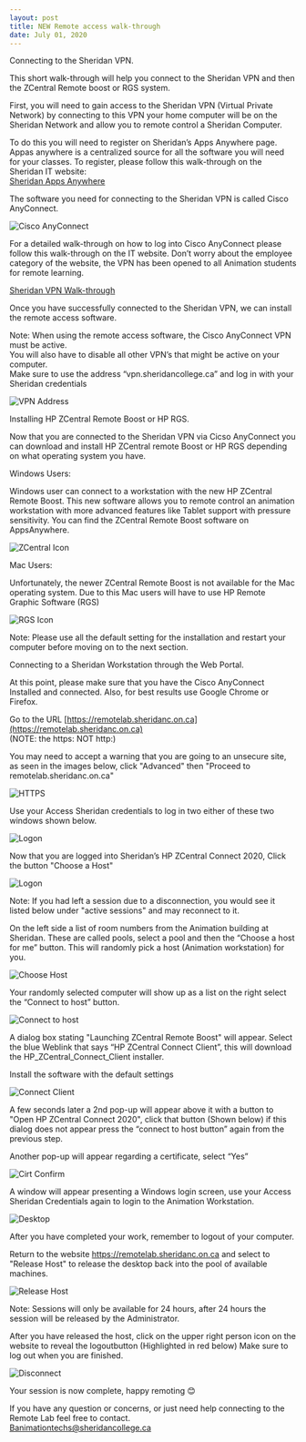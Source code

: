 ```yaml
---
layout: post
title: NEW Remote access walk-through  
date: July 01, 2020
---
```


Connecting to the Sheridan VPN.  
   
This short walk-through will help you connect to the Sheridan VPN and then the ZCentral Remote boost or RGS system.   
    
First, you will need to gain access to the Sheridan VPN (Virtual Private Network) by connecting to this VPN your home computer will be on the Sheridan Network and allow you to remote control a Sheridan Computer.  
   
To do this you will need to register on Sheridan’s Apps Anywhere page.  Appas anywhere is a centralized source for all the software you will need for your classes. To register, please follow this walk-through on the Sheridan IT website:   
[Sheridan Apps Anywhere](https://it.sheridancollege.ca/service-catalogue/software/appsanywhere.html)   
    
The software you need for connecting to the Sheridan VPN is called Cisco AnyConnect.   

<img src="../images/Cisco.jpg" alt="Cisco AnyConnect">   

For a detailed walk-through on how to log into Cisco AnyConnect please follow this walk-through on the IT website.  Don’t worry about the employee category of the website, the VPN has been opened to all Animation students for remote learning.  
   
[Sheridan VPN Walk-through](https://it.sheridancollege.ca/service-catalogue/software/employee/vpn.html) 
   
Once you have successfully connected to the Sheridan VPN, we can install the remote access software.  
   
Note:  When using the remote access software, the Cisco AnyConnect VPN must be active.  
You will also have to disable all other VPN’s that might be active on your computer.  
Make sure to use the address “vpn.sheridancollege.ca” and log in with your Sheridan credentials  
   
<img src="../images/vpn.jpg" alt="VPN Address">   
   
Installing HP ZCentral Remote Boost or HP RGS.   
   
Now that you are connected to the Sheridan VPN via Cicso AnyConnect you can download and install HP ZCentral remote Boost or HP RGS depending on what operating system you have.   
   
Windows Users:   
   
Windows user can connect to a workstation with the new HP ZCentral Remote Boost.  This new software allows you to remote control an animation workstation with more advanced features like Tablet support with pressure sensitivity.  You can find the ZCentral Remote Boost software on AppsAnywhere.   

<img src="../images/RemoteBoost.jpg" alt="ZCentral Icon">   
   
Mac Users:   
   
Unfortunately, the newer ZCentral Remote Boost is not available for the Mac operating system.  Due to this Mac users will have to use HP Remote Graphic Software (RGS)   
   
<img src="../images/RGS.jpg" alt="RGS Icon">   
   
Note:  Please use all the default setting for the installation and restart your computer before moving on to the next section.   
    
	
	
Connecting to a Sheridan Workstation through the Web Portal.  
    
At this point, please make sure that you have the Cisco AnyConnect Installed and connected.
Also, for best results use Google Chrome or Firefox.   
   
Go to the URL [https://remotelab.sheridanc.on.ca](https://remotelab.sheridanc.on.ca)   
(NOTE: the https: NOT http:)   
    
You may need to accept a warning that you are going to an unsecure site, as seen in the images below, click "Advanced" then "Proceed to remotelab.sheridanc.on.ca"    

<img src="../images/connection.jpg" alt="HTTPS">   
   
Use your Access Sheridan credentials to log in two either of these two windows shown below.   
   
<img src="../images/rgs4.jpg" alt="Logon">   
    
Now that you are logged into Sheridan’s HP ZCentral Connect 2020, Click the button "Choose a Host"   
    
<img src="../images/rgs6.jpg" alt="Logon">   
   
Note:  If you had left a session due to a disconnection, you would see it listed below under "active sessions" and may reconnect to it.   
    
On the left side a list of room numbers from the Animation building at Sheridan.  These are called pools, select a pool and then the “Choose a host for me” button.  This will randomly pick a host (Animation workstation) for you.   
    
<img src="../images/rgs10b.jpg" alt="Choose Host">   
    
Your randomly selected computer will show up as a list on the right select the “Connect to host” button.   
   
<img src="../images/rgs13.jpg" alt="Connect to host">   
    
A dialog box stating "Launching ZCentral Remote Boost" will appear.  Select the blue Weblink that says “HP ZCentral Connect Client”, this will download the HP_ZCentral_Connect_Client installer.   
   
Install the software with the default settings   
   
<img src="../images/rgs12.jpg" alt="Connect Client">   
   
A few seconds later a 2nd pop-up will appear above it with a button to "Open HP ZCentral Connect 2020", click that button (Shown below) if this dialog does not appear press the “connect to host button” again from the previous step.   
   
Another pop-up will appear regarding a certificate, select “Yes”   
    
<img src="../images/rgs14.jpg" alt="Cirt Confirm">   
   
A window will appear presenting a Windows login screen, use your Access Sheridan Credentials again to login to the Animation Workstation.   
    
<img src="../images/rgs15.jpg" alt="Desktop">   
   
After you have completed your work, remember to logout of your computer.   
    
Return to the website https://remotelab.sheridanc.on.ca and select to "Release Host" to release the desktop back into the pool of available machines.   
   
<img src="../images/rgs16.jpg" alt="Release Host">   
   
Note: Sessions will only be available for 24 hours, after 24 hours the session will be released by the Administrator.   
   
After you have released the host, click on the upper right person icon on the website to reveal the logoutbutton (Highlighted in red below) Make sure to log out when you are finished.   
   
<img src="../images/rgs10.jpg" alt="Disconnect">   
   
Your session is now complete, happy remoting 😊   
   
If you have any question or concerns, or just need help connecting to the Remote Lab feel free to contact.   
Banimationtechs@sheridancollege.ca   
    
	
